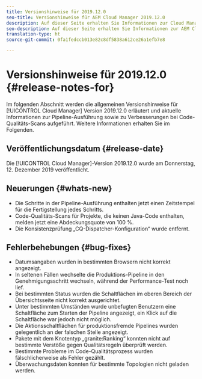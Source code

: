 ```yaml
---
title: Versionshinweise für 2019.12.0
seo-title: Versionshinweise für AEM Cloud Manager 2019.12.0
description: Auf dieser Seite erhalten Sie Informationen zur Cloud Manager-Version 2019.12.0.
seo-description: Auf dieser Seite erhalten Sie Informationen zur AEM Cloud Manager-Version 2019.12.0.
translation-type: ht
source-git-commit: 0fa1fedccb013e82c8df5838a612ce26a1efb7e8

---
```



# Versionshinweise für 2019.12.0 {#release-notes-for}

Im folgenden Abschnitt werden die allgemeinen Versionshinweise für [!UICONTROL Cloud Manager] Version 2019.12.0 erläutert und aktuelle Informationen zur Pipeline-Ausführung sowie zu Verbesserungen bei Code-Qualitäts-Scans aufgeführt.
Weitere Informationen erhalten Sie im Folgenden.

## Veröffentlichungsdatum {#release-date}

Die [!UICONTROL Cloud Manager]-Version 2019.12.0 wurde am Donnerstag, 12. Dezember 2019 veröffentlicht.

## Neuerungen {#whats-new}

* Die Schritte in der Pipeline-Ausführung enthalten jetzt einen Zeitstempel für die Fertigstellung jedes Schritts.
* Code-Qualitäts-Scans für Projekte, die keinen Java-Code enthalten, melden jetzt eine Abdeckungsquote von 100 %.
* Die Konsistenzprüfung „CQ-Dispatcher-Konfiguration“ wurde entfernt.

## Fehlerbehebungen {#bug-fixes}

* Datumsangaben wurden in bestimmten Browsern nicht korrekt angezeigt.
* In seltenen Fällen wechselte die Produktions-Pipeline in den Genehmigungsschritt wechseln, während der Performance-Test noch lief.
* Bei bestimmten Status wurden die Schaltflächen im oberen Bereich der Übersichtsseite nicht korrekt ausgerichtet.
* Unter bestimmten Umständen wurde unbefugten Benutzern eine Schaltfläche zum Starten der Pipeline angezeigt, ein Klick auf die Schaltfläche war jedoch nicht möglich.
* Die Aktionsschaltflächen für produktionsfremde Pipelines wurden gelegentlich an der falschen Stelle angezeigt.
* Pakete mit dem Knotentyp „granite:Ranking“ konnten nicht auf bestimmte Verstöße gegen Qualitätsregeln überprüft werden.
* Bestimmte Probleme im Code-Qualitätsprozess wurden fälschlicherweise als Fehler gezählt.
* Überwachungsdaten konnten für bestimmte Topologien nicht geladen werden.
